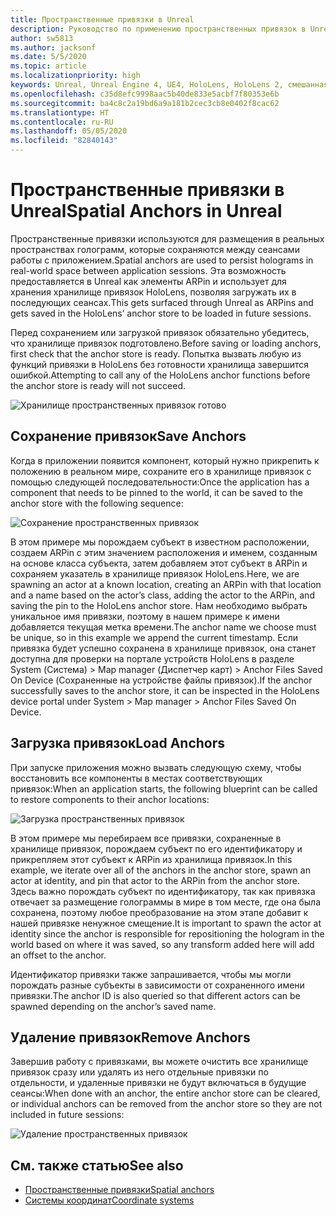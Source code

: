 ```yaml
---
title: Пространственные привязки в Unreal
description: Руководство по применению пространственных привязок в Unreal
author: sw5813
ms.author: jacksonf
ms.date: 5/5/2020
ms.topic: article
ms.localizationpriority: high
keywords: Unreal, Unreal Engine 4, UE4, HoloLens, HoloLens 2, смешанная реальность, разработка, функции, документация, руководства, голограммы, пространственные привязки
ms.openlocfilehash: c35d8efc9998aac5b40de833e5acbf7f80353e6b
ms.sourcegitcommit: ba4c8c2a19bd6a9a181b2cec3cb8e0402f8cac62
ms.translationtype: HT
ms.contentlocale: ru-RU
ms.lasthandoff: 05/05/2020
ms.locfileid: "82840143"
---
```

# <a name="spatial-anchors-in-unreal"></a><span data-ttu-id="a8541-104">Пространственные привязки в Unreal</span><span class="sxs-lookup"><span data-stu-id="a8541-104">Spatial Anchors in Unreal</span></span>

<span data-ttu-id="a8541-105">Пространственные привязки используются для размещения в реальных пространствах голограмм, которые сохраняются между сеансами работы с приложением.</span><span class="sxs-lookup"><span data-stu-id="a8541-105">Spatial anchors are used to persist holograms in real-world space between application sessions.</span></span>  <span data-ttu-id="a8541-106">Эта возможность предоставляется в Unreal как элементы ARPin и использует для хранения хранилище привязок HoloLens, позволяя загружать их в последующих сеансах.</span><span class="sxs-lookup"><span data-stu-id="a8541-106">This gets surfaced through Unreal as ARPins and gets saved in the HoloLens’ anchor store to be loaded in future sessions.</span></span> 

<span data-ttu-id="a8541-107">Перед сохранением или загрузкой привязок обязательно убедитесь, что хранилище привязок подготовлено.</span><span class="sxs-lookup"><span data-stu-id="a8541-107">Before saving or loading anchors, first check that the anchor store is ready.</span></span>  <span data-ttu-id="a8541-108">Попытка вызвать любую из функций привязки в HoloLens без готовности хранилища завершится ошибкой.</span><span class="sxs-lookup"><span data-stu-id="a8541-108">Attempting to call any of the HoloLens anchor functions before the anchor store is ready will not succeed.</span></span>  

![Хранилище пространственных привязок готово](images/unreal-spatialanchors-store-ready.PNG)

## <a name="save-anchors"></a><span data-ttu-id="a8541-110">Сохранение привязок</span><span class="sxs-lookup"><span data-stu-id="a8541-110">Save Anchors</span></span>

<span data-ttu-id="a8541-111">Когда в приложении появится компонент, который нужно прикрепить к положению в реальном мире, сохраните его в хранилище привязок с помощью следующей последовательности:</span><span class="sxs-lookup"><span data-stu-id="a8541-111">Once the application has a component that needs to be pinned to the world, it can be saved to the anchor store with the following sequence:</span></span> 

![Сохранение пространственных привязок](images/unreal-spatialanchors-save.PNG)

<span data-ttu-id="a8541-113">В этом примере мы порождаем субъект в известном расположении, создаем ARPin с этим значением расположения и именем, созданным на основе класса субъекта, затем добавляем этот субъект в ARPin и сохраняем указатель в хранилище привязок HoloLens.</span><span class="sxs-lookup"><span data-stu-id="a8541-113">Here, we are spawning an actor at a known location, creating an ARPin with that location and a name based on the actor’s class, adding the actor to the ARPin, and saving the pin to the HoloLens anchor store.</span></span>  <span data-ttu-id="a8541-114">Нам необходимо выбрать уникальное имя привязки, поэтому в нашем примере к имени добавляется текущая метка времени.</span><span class="sxs-lookup"><span data-stu-id="a8541-114">The anchor name we choose must be unique, so in this example we append the current timestamp.</span></span>  <span data-ttu-id="a8541-115">Если привязка будет успешно сохранена в хранилище привязок, она станет доступна для проверки на портале устройств HoloLens в разделе System (Система) > Map manager (Диспетчер карт) > Anchor Files Saved On Device (Сохраненные на устройстве файлы привязок).</span><span class="sxs-lookup"><span data-stu-id="a8541-115">If the anchor successfully saves to the anchor store, it can be inspected in the HoloLens device portal under System > Map manager > Anchor Files Saved On Device.</span></span> 

## <a name="load-anchors"></a><span data-ttu-id="a8541-116">Загрузка привязок</span><span class="sxs-lookup"><span data-stu-id="a8541-116">Load Anchors</span></span>

<span data-ttu-id="a8541-117">При запуске приложения можно вызвать следующую схему, чтобы восстановить все компоненты в местах соответствующих привязок:</span><span class="sxs-lookup"><span data-stu-id="a8541-117">When an application starts, the following blueprint can be called to restore components to their anchor locations:</span></span>

![Загрузка пространственных привязок](images/unreal-spatialanchors-load.PNG)

<span data-ttu-id="a8541-119">В этом примере мы перебираем все привязки, сохраненные в хранилище привязок, порождаем субъект по его идентификатору и прикрепляем этот субъект к ARPin из хранилища привязок.</span><span class="sxs-lookup"><span data-stu-id="a8541-119">In this example, we iterate over all of the anchors in the anchor store, spawn an actor at identity, and pin that actor to the ARPin from the anchor store.</span></span>  <span data-ttu-id="a8541-120">Здесь важно порождать субъект по идентификатору, так как привязка отвечает за размещение голограммы в мире в том месте, где она была сохранена, поэтому любое преобразование на этом этапе добавит к нашей привязке ненужное смещение.</span><span class="sxs-lookup"><span data-stu-id="a8541-120">It is important to spawn the actor at identity since the anchor is responsible for repositioning the hologram in the world based on where it was saved, so any transform added here will add an offset to the anchor.</span></span> 

<span data-ttu-id="a8541-121">Идентификатор привязки также запрашивается, чтобы мы могли порождать разные субъекты в зависимости от сохраненного имени привязки.</span><span class="sxs-lookup"><span data-stu-id="a8541-121">The anchor ID is also queried so that different actors can be spawned depending on the anchor’s saved name.</span></span> 

## <a name="remove-anchors"></a><span data-ttu-id="a8541-122">Удаление привязок</span><span class="sxs-lookup"><span data-stu-id="a8541-122">Remove Anchors</span></span> 

<span data-ttu-id="a8541-123">Завершив работу с привязками, вы можете очистить все хранилище привязок сразу или удалять из него отдельные привязки по отдельности, и удаленные привязки не будут включаться в будущие сеансы:</span><span class="sxs-lookup"><span data-stu-id="a8541-123">When done with an anchor, the entire anchor store can be cleared, or individual anchors can be removed from the anchor store so they are not included in future sessions:</span></span> 

![Удаление пространственных привязок](images/unreal-spatialanchors-remove.PNG)

## <a name="see-also"></a><span data-ttu-id="a8541-125">См. также статью</span><span class="sxs-lookup"><span data-stu-id="a8541-125">See also</span></span>
* [<span data-ttu-id="a8541-126">Пространственные привязки</span><span class="sxs-lookup"><span data-stu-id="a8541-126">Spatial anchors</span></span>](spatial-anchors.md)
* [<span data-ttu-id="a8541-127">Системы координат</span><span class="sxs-lookup"><span data-stu-id="a8541-127">Coordinate systems</span></span>](coordinate-systems.md)
